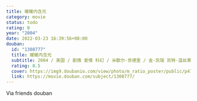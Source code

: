 ```yaml
---
title: 暖暖内含光
category: movie
status: todo
rating: 0
year: "2004"
date: 2022-03-23 16:39:56+08:00
douban:
  id: "1308777"
  title: 暖暖内含光
  subtitle: 2004 / 美国 / 剧情 爱情 科幻 / 米歇尔·贡德里 / 金·凯瑞 凯特·温丝莱特
  rating: 8.5
  cover: https://img9.doubanio.com/view/photo/m_ratio_poster/public/p479565065.jpg
  link: https://movie.douban.com/subject/1308777/
---
```


Via friends douban 
